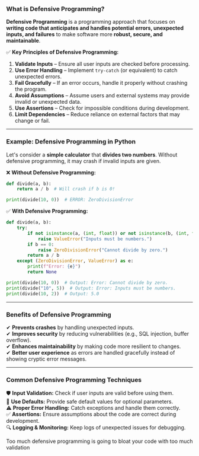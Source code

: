 ### **What is Defensive Programming?**  
**Defensive Programming** is a programming approach that focuses on **writing code that anticipates and handles potential errors, unexpected inputs, and failures** to make software more **robust, secure, and maintainable**.  

✅ **Key Principles of Defensive Programming:**  
1. **Validate Inputs** – Ensure all user inputs are checked before processing.  
2. **Use Error Handling** – Implement `try-catch` (or equivalent) to catch unexpected errors.  
3. **Fail Gracefully** – If an error occurs, handle it properly without crashing the program.  
4. **Avoid Assumptions** – Assume users and external systems may provide invalid or unexpected data.  
5. **Use Assertions** – Check for impossible conditions during development.  
6. **Limit Dependencies** – Reduce reliance on external factors that may change or fail.  

---

### **Example: Defensive Programming in Python**
Let's consider a **simple calculator** that **divides two numbers**. Without defensive programming, it may crash if invalid inputs are given.

❌ **Without Defensive Programming:**
```python
def divide(a, b):
    return a / b  # Will crash if b is 0!

print(divide(10, 0))  # ERROR: ZeroDivisionError
```

✅ **With Defensive Programming:**
```python
def divide(a, b):
    try:
        if not isinstance(a, (int, float)) or not isinstance(b, (int, float)):
            raise ValueError("Inputs must be numbers.")
        if b == 0:
            raise ZeroDivisionError("Cannot divide by zero.")
        return a / b
    except (ZeroDivisionError, ValueError) as e:
        print(f"Error: {e}")
        return None

print(divide(10, 0))  # Output: Error: Cannot divide by zero.
print(divide("10", 5))  # Output: Error: Inputs must be numbers.
print(divide(10, 2))  # Output: 5.0
```

---

### **Benefits of Defensive Programming**
✔ **Prevents crashes** by handling unexpected inputs.  
✔ **Improves security** by reducing vulnerabilities (e.g., SQL injection, buffer overflow).  
✔ **Enhances maintainability** by making code more resilient to changes.  
✔ **Better user experience** as errors are handled gracefully instead of showing cryptic error messages.  

---

### **Common Defensive Programming Techniques**
🛡 **Input Validation:** Check if user inputs are valid before using them.  
🔄 **Use Defaults:** Provide safe default values for optional parameters.  
⚠️ **Proper Error Handling:** Catch exceptions and handle them correctly.  
✅ **Assertions:** Ensure assumptions about the code are correct during development.  
🔍 **Logging & Monitoring:** Keep logs of unexpected issues for debugging.  

Too much defensive programming is going to bloat your code with too much validation